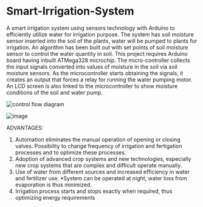 # Smart-Irrigation-System
A smart irrigation system using sensors technology with Arduino to efficiently utilize water for irrigation purpose. The system has soil moisture sensor inserted into the soil of the plants, water will be pumped to plants for irrigation. An algorithm has been built out with set points of soil moisture sensor to control the water quantity in soil. This project requires Arduino board having inbuilt ATMega328 microchip. The micro-controller collects the input signals converted into values of moisture in the soil via soil moisture sensors. As the microcontroller starts obtaining the signals, it creates an output that forces a relay for running the water pumping motor. An LCD screen is also linked to the microcontroller to show moisture conditions of the soil and water pump.


![control flow diagram](https://user-images.githubusercontent.com/53509075/180409240-a49568fc-517c-4c28-8085-0191a34e5f42.png)


![image](https://user-images.githubusercontent.com/53509075/180409320-94e686c3-fbea-43f8-b9f5-87e546f39aac.png)


ADVANTAGES:
1) Automation eliminates the manual operation of opening or closing valves. Possibility to change frequency of irrigation and fertigation processes and to optimize these processes.
2) Adoption of advanced crop systems and new technologies, especially new crop systems that are complex and difficult operate manually.
3) Use of water from different sources and increased efficiency in water and fertilizer use. •System can be operated at night, water loss from evaporation is thus minimized.
4) Irrigation process starts and stops exactly when required, thus optimizing energy requirements
